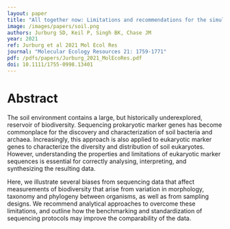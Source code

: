 ```yaml
---
layout: paper
title: "All together now: Limitations and recommendations for the simultaneous analysis of all eukaryotic soil sequences"
image: /images/papers/soil.png
authors: Jurburg SD, Keil P, Singh BK, Chase JM
year: 2021
ref: Jurburg et al 2021 Mol Ecol Res
journal: "Molecular Ecology Resources 21: 1759-1771"
pdf: /pdfs/papers/Jurburg_2021_MolEcoRes.pdf
doi: 10.1111/1755-0998.13401
---
```


# Abstract

The soil environment contains a large, but historically underexplored, reservoir of biodiversity. Sequencing prokaryotic marker genes has become commonplace for the discovery and characterization of soil bacteria and archaea. Increasingly, this approach is also applied to eukaryotic marker genes to characterize the diversity and distribution of soil eukaryotes. However, understanding the properties and limitations of eukaryotic marker sequences is essential for correctly analysing, interpreting, and synthesizing the resulting data. 

Here, we illustrate several biases from sequencing data that affect measurements of biodiversity that arise from variation in morphology, taxonomy and phylogeny between organisms, as well as from sampling designs. We recommend analytical approaches to overcome these limitations, and outline how the benchmarking and standardization of sequencing protocols may improve the comparability of the data.
